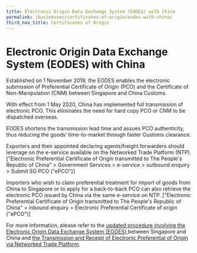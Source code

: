 ```yaml
---
title: Electronic Origin Data Exchange System (EODES) with China
permalink: /businesses/certificates-of-origin/eodes-with-china/
third_nav_title: Certificates of Origin
---
```

# Electronic Origin Data Exchange System (EODES) with China

Established on 1 November 2019, the EODES enables the electronic submission of Preferential Certificate of Origin (PCO) and the Certificate of Non-Manipulation (CNM) between Singapore and China Customs. 

With effect from 1 May 2020, China has implemented full transmission of electronic PCO. This eliminates the need for hard copy PCO or CNM to be dispatched overseas. 

EODES shortens the transmission lead time and assues PCO authenticity, thus reducing the goods’ time-to-market through faster Customs clearance. 

Exporters and their appointed declaring agents/freight forwarders should leverage on the e-service available on the Networked Trade Platform (NTP). ["Electronic Preferential Certificate of Origin transmitted to The People's Republic of China" > Government Services > e-service > outbound enquiry > Submit SG PCO ("ePCO")]

Importers who wish to claim preferential treatment for import of goods from China to Singapore or to apply for a back-to-back PCO can also retrieve the electronic PCO issued by China via the same e-service on NTP. ["Electronic Preferential Certificate of Origin transmitted to The People's Republic of China" > inbound enquiry > Electronic Preferential Certificate of origin ("ePCO")]

For more information, please refer to the  [updated procedure involving the Electronic Origin Data Exchange System (EODES) ](/files/news-and-media/circular%2019_2023.pdf) between Singapore and China and   [the Transmission and Receipt of Electronic Preferential of Origin via Networked Trade Platform](/files/businesses/ttsb-roo/handbook%20on%20the%20transmission%20and%20receipt%20of%20electronic%20preferential%20of%20origin%20in%20ics.pdf).